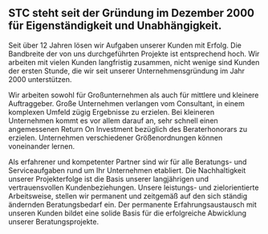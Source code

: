 ﻿## STC steht seit der Gründung im Dezember 2000 für Eigenständigkeit und Unabhängigkeit.

Seit über 12 Jahren lösen wir Aufgaben unserer Kunden mit Erfolg. Die Bandbreite der von uns durchgeführten Projekte ist entsprechend hoch. Wir arbeiten mit vielen Kunden langfristig zusammen, nicht wenige sind Kunden der ersten Stunde, die wir seit unserer Unternehmensgründung im Jahr 2000 unterstützen.  

Wir arbeiten sowohl für Großunternehmen als auch für mittlere und kleinere Auftraggeber. Große Unternehmen verlangen vom Consultant, in einem komplexen Umfeld zügig Ergebnisse zu erzielen. Bei kleineren Unternehmen kommt es vor allem darauf an, sehr schnell einen angemessenen Return On Investment bezüglich des Beraterhonorars zu erzielen. Unternehmen verschiedener Größenordnungen können voneinander lernen.  

Als erfahrener und kompetenter Partner sind wir für alle Beratungs- und Serviceaufgaben rund um Ihr Unternehmen etabliert. Die Nachhaltigkeit unserer Projekterfolge ist die Basis unserer langjährigen und vertrauensvollen Kundenbeziehungen. Unsere leistungs- und zielorientierte Arbeitsweise, stellen wir permanent und zeitgemäß auf den sich ständig ändernden Beratungsbedarf ein. Der permanente Erfahrungsaustausch mit unseren Kunden bildet eine solide Basis für die erfolgreiche Abwicklung unserer Beratungsprojekte.  
